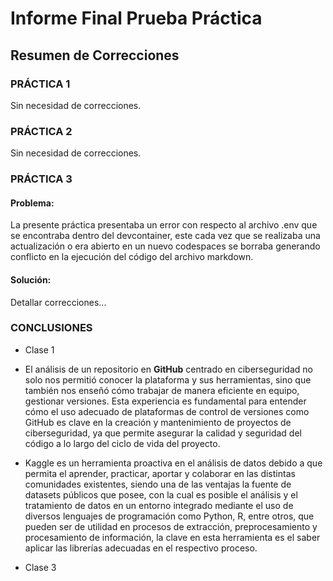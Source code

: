 # Informe Final Prueba Práctica 
## Resumen de Correcciones
### PRÁCTICA 1
Sin necesidad de correcciones.

### PRÁCTICA 2
Sin necesidad de correcciones.

### PRÁCTICA 3
#### Problema:
La presente práctica presentaba un error con respecto al archivo .env que se encontraba dentro del devcontainer, este cada vez que se realizaba una actualización o era abierto en un nuevo codespaces se borraba generando conflicto en la ejecución del código del archivo markdown.
#### Solución:
Detallar correcciones...


### CONCLUSIONES 
* Clase 1
* El análisis de un repositorio en **GitHub** centrado en ciberseguridad no solo nos permitió conocer la plataforma y sus herramientas, sino que también nos enseñó cómo trabajar de manera eficiente en equipo, gestionar versiones. Esta experiencia es fundamental para entender cómo el uso adecuado de plataformas de control de versiones como GitHub es clave en la creación y mantenimiento de proyectos de ciberseguridad, ya que permite asegurar la calidad y seguridad del código a lo largo del ciclo de vida del proyecto.
  
* Kaggle es un herramienta proactiva en el análisis de datos debido a que permita el aprender, practicar, aportar y colaborar en las distintas comunidades existentes, siendo una de las ventajas la fuente de datasets públicos que posee, con la cual es posible el análisis y el tratamiento de datos en un entorno integrado mediante el uso de diversos lenguajes de programación como Python, R, entre otros, que pueden ser de utilidad en procesos de extracción, preprocesamiento y procesamiento de información, la clave en esta herramienta es el saber aplicar las librerías adecuadas en el respectivo proceso.
* Clase 3
